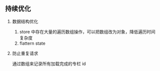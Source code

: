 ## 持续优化

1. 数据结构优化
   1. store 中存在大量的遍历数组操作，可以把数组改为对象，降低遍历时间复杂度
   2. flattern state
   
2. 防止重复请求

   通过数组来记录所有加载完成的专栏 id
